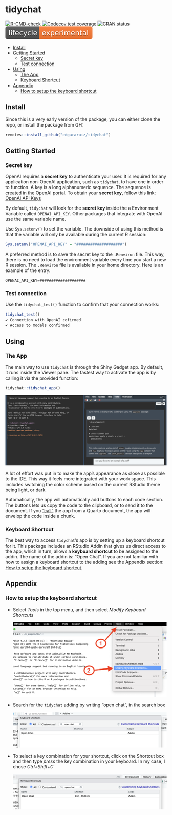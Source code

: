 # tidychat

<!-- badges: start -->

[![R-CMD-check](https://github.com/edgararuiz/tidychat/actions/workflows/R-CMD-check.yaml/badge.svg)](https://github.com/edgararuiz/tidychat/actions/workflows/R-CMD-check.yaml)
[![Codecov test
coverage](https://codecov.io/gh/edgararuiz/tidychat/branch/main/graph/badge.svg)](https://app.codecov.io/gh/edgararuiz/tidychat?branch=main)
[![CRAN
status](https://www.r-pkg.org/badges/version/tidychat.png)](https://CRAN.R-project.org/package=tidychat)
[![](man/figures/lifecycle-experimental.svg)](https://lifecycle.r-lib.org/articles/stages.html#experimental)

<!-- badges: end -->
<!-- toc: start -->

-   [Install](#install)
-   [Getting Started](#getting-started)
    -   [Secret key](#secret-key)
    -   [Test connection](#test-connection)
-   [Using](#using)
    -   [The App](#the-app)
    -   [Keyboard Shortcut](#keyboard-shortcut)
-   [Appendix](#appendix)
    -   [How to setup the keyboard
        shortcut](#how-to-setup-the-keyboard-shortcut)

<!-- toc: end -->

## Install

Since this is a very early version of the package, you can either clone
the repo, or install the package from GH:

``` r
remotes::install_github("edgararuiz/tidychat")
```

## Getting Started

### Secret key

OpenAI requires a **secret key** to authenticate your user. It is
required for any application non-OpenAI application, such as `tidychat`,
to have one in order to function. A key is a long alphanumeric sequence.
The sequence is created in the OpenAI portal. To obtain your **secret
key**, follow this link: [OpenAI API
Keys](https://platform.openai.com/account/api-keys)

By default, `tidychat` will look for the **secret key** inside the a
Environment Variable called `OPENAI_API_KEY`. Other packages that
integrate with OpenAI use the same variable name.

Use `Sys.setenv()` to set the variable. The downside of using this
method is that the variable will only be available during the current R
session:

``` r
Sys.setenv("OPENAI_API_KEY" = "####################")
```

A preferred method is to save the secret key to the `.Renviron` file.
This way, there is no need to load the environment variable every time
you start a new R session. The `.Renviron` file is available in your
home directory. Here is an example of the entry:

    OPENAI_API_KEY=####################

### Test connection

Use the `tidychat_test()` function to confirm that your connection
works:

``` r
tidychat_test()
✔ Connection with OpenAI cofirmed
✔ Access to models confirmed
```

## Using

### The App

The main way to use `tidychat` is through the Shiny Gadget app. By
default, it runs inside the Viewer pane. The fastest way to activate the
app is by calling it via the provided function:

``` r
tidychat::tidychat_app()
```

![](man/figures/readme/chat1.png)

A lot of effort was put in to make the app’s appearance as close as
possible to the IDE. This way it feels more integrated with your work
space. This includes switching the color scheme based on the current
RStudio theme being light, or dark.

Automatically, the app will automatically add buttons to each code
section. The buttons lets us copy the code to the clipboard, or to send
it to the document. If you [“call”](#keyboard-shortcut) the app from a
Quarto document, the app will envelop the code inside a chunk.

### Keyboard Shortcut

The best way to access `tidychat`’s app is by setting up a keyboard
shortcut for it. This package includes an RStudio Addin that gives us
direct access to the app, which in turn, allows a **keyboard shortcut**
to be assigned to the addin. The name of the addin is: “Open Chat”. If
you are not familiar with how to assign a keyboard shortcut to the
adding see the Appendix section: [How to setup the keyboard
shortcut](#how-to-setup-the-keyboard-shortcut).

## Appendix

### How to setup the keyboard shortcut

-   Select *Tools* in the top menu, and then select *Modify Keyboard
    Shortcuts*

    <img src="man/figures/readme/keyboard-shortcuts.png" width="800" />

-   Search for the `tidychat` adding by writing “open chat”, in the
    search box

    <img src="man/figures/readme/addin-find.png" width="500" />

-   To select a key combination for your shortcut, click on the Shortcut
    box and then type *press* the key combination in your keyboard. In
    my case, I chose *Ctrl+Shift+C*

    <img src="man/figures/readme/addin-assign.png" width="600" />
